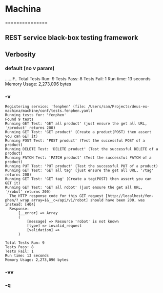 # Machina
===============

## REST service black-box testing framework


## Verbosity

### default (no v param)
......F..
Total Tests Run: 9
Tests Pass: 8
Tests Fail: 1
Run time: 13 seconds
Memory Usage: 2,273,096 bytes

### -v

```
Registering service: 'fenphen' (file: /Users/sam/Projects/deus-ex-machina/machine/conf/tests.fenphen.yaml)
Running tests for: 'fenphen'
Found 9 tests
Running GET Test: 'GET all product' (just ensure the get all URL, '/product' returns 200)
Running GET Test: 'GET product' (Create a product(POST) then assert you can GET it)
Running POST Test: 'POST product' (Test the successful POST of a product)
Running DELETE Test: 'DELETE product' (Test the successful DELETE of a product)
Running PATCH Test: 'PATCH product' (Test the successful PATCH of a product)
Running PUT Test: 'PUT product' (Test the successful PUT of a product)
Running GET Test: 'GET all tag' (just ensure the get all URL, '/tag' returns 200)
Running GET Test: 'GET tag' (Create a tag(POST) then assert you can GET it)
Running GET Test: 'GET all robot' (just ensure the get all URL, '/robot' returns 200)
  The HTTP response code for this GET request [http://localhost/fen-phen/?_wrap_array=1&__c=/api/v1/robot] should have been 200, was instead: [404]
  Response:
      [__error] => Array
      (
          [message] => Resource 'robot' is not known
          [type] => invalid_request
          [validation] =>
      )

Total Tests Run: 9
Tests Pass: 8
Tests Fail: 1
Run time: 13 seconds
Memory Usage: 2,273,096 bytes
```

### -vv

### -q
